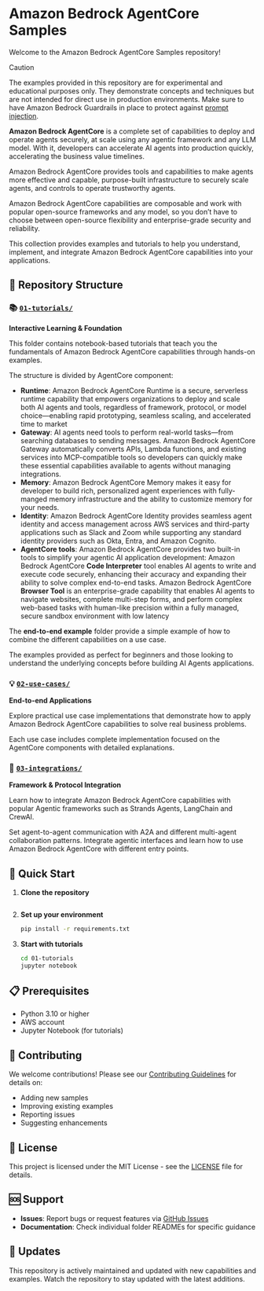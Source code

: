 # Amazon Bedrock AgentCore Samples

Welcome to the Amazon Bedrock AgentCore Samples repository! 

> [!CAUTION]
> The examples provided in this repository are for experimental and educational purposes only. They demonstrate concepts and techniques but are not intended for direct use in production environments. Make sure to have Amazon Bedrock Guardrails in place to protect against [prompt injection](https://docs.aws.amazon.com/bedrock/latest/userguide/prompt-injection.html). 

**Amazon Bedrock AgentCore** is a complete set of capabilities to deploy and operate agents securely, at scale using any agentic framework and any LLM model. 
With it, developers can accelerate AI agents into production quickly, accelerating the business value timelines. 

Amazon Bedrock AgentCore provides tools and capabilities to make agents more effective and capable, purpose-built infrastructure to securely scale agents, and 
controls to operate trustworthy agents. 

Amazon Bedrock AgentCore capabilities are composable and work with popular open-source frameworks and any model, so you don’t have to choose between 
open-source flexibility and enterprise-grade security and reliability.

This collection provides examples and tutorials to help you understand, implement, and integrate Amazon Bedrock AgentCore capabilities into your applications.

## 📁 Repository Structure

### 📚 [`01-tutorials/`](./01-tutorials/)
**Interactive Learning & Foundation**

This folder contains notebook-based tutorials that teach you the fundamentals of Amazon Bedrock AgentCore capabilities through hands-on examples.

The structure is divided by AgentCore component:
* **Runtime**: Amazon Bedrock AgentCore Runtime is a secure, serverless runtime capability that empowers organizations to deploy and scale both AI agents and tools, regardless of framework, protocol, or model choice—enabling rapid prototyping, seamless scaling, and accelerated time to market
* **Gateway**: AI agents need tools to perform real-world tasks—from searching databases to sending messages. Amazon Bedrock AgentCore Gateway automatically converts APIs, Lambda functions, and existing services into MCP-compatible tools so developers can quickly make these essential capabilities available to agents without managing integrations. 
* **Memory**: Amazon Bedrock AgentCore Memory makes it easy for developer to build rich, personalized agent experiences with fully-manged memory infrastructure and the ability to customize memory for your needs.
* **Identity**: Amazon Bedrock AgentCore Identity provides seamless agent identity and access management across AWS services and third-party applications such as Slack and Zoom while supporting any standard identity providers such as Okta, Entra, and Amazon Cognito.
* **AgentCore tools**: Amazon Bedrock AgentCore provides two built-in tools to simplify your agentic AI application development: Amazon Bedrock AgentCore **Code Interpreter** tool enables AI agents to write and execute code securely, enhancing their accuracy and expanding their ability to solve complex end-to-end tasks. Amazon Bedrock AgentCore **Browser Tool** is an enterprise-grade capability that enables AI agents to navigate websites, complete multi-step forms, and perform complex web-based tasks with human-like precision within a fully managed, secure sandbox environment with low latency


The **end-to-end example** folder provide a simple example of how to combine the different capabilities
on a use case.

The examples provided as perfect for beginners and those looking to understand the underlying concepts before building AI Agents applications.

### 💡 [`02-use-cases/`](./02-use-cases/)
**End-to-end Applications**

Explore practical use case implementations that demonstrate how to apply Amazon Bedrock AgentCore capabilities to solve real business problems.

Each use case includes complete implementation focused on the AgentCore components with detailed explanations.

### 🔌 [`03-integrations/`](./03-integrations/)
**Framework & Protocol Integration**

Learn how to integrate Amazon Bedrock AgentCore capabilities with popular Agentic frameworks such as Strands Agents, LangChain and CrewAI.

Set agent-to-agent communication with A2A and different multi-agent collaboration patterns. Integrate agentic interfaces and learn how to use 
Amazon Bedrock AgentCore with different entry points.

## 🚀 Quick Start

1. **Clone the repository**
   ```bash

   ```

2. **Set up your environment**
   ```bash
   pip install -r requirements.txt
   ```

3. **Start with tutorials**
   ```bash
   cd 01-tutorials
   jupyter notebook
   ```

## 📋 Prerequisites

- Python 3.10 or higher
- AWS account
- Jupyter Notebook (for tutorials)

## 🤝 Contributing

We welcome contributions! Please see our [Contributing Guidelines](CONTRIBUTING.md) for details on:
- Adding new samples
- Improving existing examples
- Reporting issues
- Suggesting enhancements

## 📄 License

This project is licensed under the MIT License - see the [LICENSE](LICENSE) file for details.

## 🆘 Support

- **Issues**: Report bugs or request features via [GitHub Issues](https://github.com/awslabs/amazon-bedrock-agentcore-samples/issues)
- **Documentation**: Check individual folder READMEs for specific guidance

## 🔄 Updates

This repository is actively maintained and updated with new capabilities and examples. Watch the repository to stay updated with the latest additions.